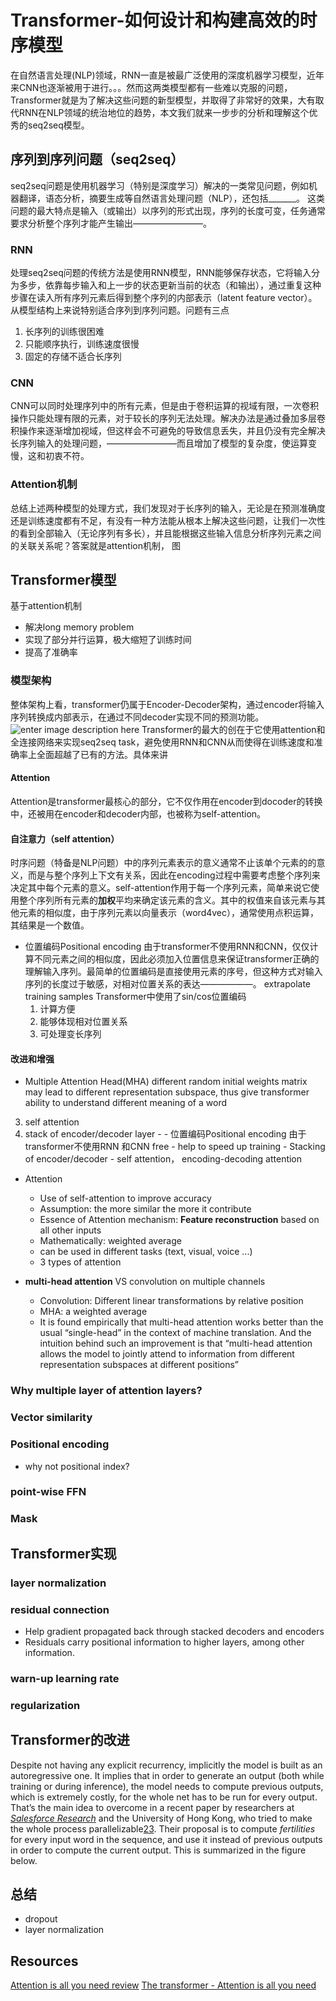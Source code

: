 # Transformer-如何设计和构建高效的时序模型
在自然语言处理(NLP)领域，RNN一直是被最广泛使用的深度机器学习模型，近年来CNN也逐渐被用于进行。。。然而这两类模型都有一些难以克服的问题，Transformer就是为了解决这些问题的新型模型，并取得了非常好的效果，大有取代RNN在NLP领域的统治地位的趋势，本文我们就来一步步的分析和理解这个优秀的seq2seq模型。

## 序列到序列问题（seq2seq）
seq2seq问题是使用机器学习（特别是深度学习）解决的一类常见问题，例如机器翻译，语态分析，摘要生成等自然语言处理问题（NLP），还包括_______。 这类问题的最大特点是输入（或输出）以序列的形式出现，序列的长度可变，任务通常要求分析整个序列才能产生输出————————。
### RNN
处理seq2seq问题的传统方法是使用RNN模型，RNN能够保存状态，它将输入分为多步，依靠每步输入和上一步的状态更新当前的状态（和输出），通过重复这种步骤在读入所有序列元素后得到整个序列的内部表示（latent feature vector）。从模型结构上来说特别适合序列到序列问题。问题有三点
1. 长序列的训练很困难
2. 只能顺序执行，训练速度很慢
3. 固定的存储不适合长序列
### CNN
CNN可以同时处理序列中的所有元素，但是由于卷积运算的视域有限，一次卷积操作只能处理有限的元素，对于较长的序列无法处理。解决办法是通过叠加多层卷积操作来逐渐增加视域，但这样会不可避免的导致信息丢失，并且仍没有完全解决长序列输入的处理问题，————————而且增加了模型的复杂度，使运算变慢，这和初衷不符。
### Attention机制
总结上述两种模型的处理方式，我们发现对于长序列的输入，无论是在预测准确度还是训练速度都有不足，有没有一种方法能从根本上解决这些问题，让我们一次性的看到全部输入（无论序列有多长），并且能根据这些输入信息分析序列元素之间的关联关系呢？答案就是attention机制，
图


## Transformer模型
基于attention机制
- 解决long memory problem
- 实现了部分并行运算，极大缩短了训练时间
- 提高了准确率

### 模型架构
整体架构上看，transformer仍属于Encoder-Decoder架构，通过encoder将输入序列转换成内部表示，在通过不同decoder实现不同的预测功能。
![enter image description here](http://armancohan.com/img/transformer-1.png)
Transformer的最大的创在于它使用attention和全连接网络来实现seq2seq task，避免使用RNN和CNN从而使得在训练速度和准确率上全面超越了已有的方法。具体来讲

#### Attention
Attention是transformer最核心的部分，它不仅作用在encoder到docoder的转换中，还被用在encoder和decoder内部，也被称为self-attention。
#### 自注意力（self attention）
时序问题（特备是NLP问题）中的序列元素表示的意义通常不止该单个元素的的意义，而是与整个序列上下文有关系，因此在encoding过程中需要考虑整个序列来决定其中每个元素的意义。self-attention作用于每一个序列元素，简单来说它使用整个序列所有元素的**加权**平均来确定该元素的含义。其中的权值来自该元素与其他元素的相似度，由于序列元素以向量表示（word4vec），通常使用点积运算，其结果是一个数值。
- 位置编码Positional encoding
由于transformer不使用RNN和CNN，仅仅计算不同元素之间的相似度，因此必须加入位置信息来保证transformer正确的理解输入序列。最简单的位置编码是直接使用元素的序号，但这种方式对输入序列的长度过于敏感，对相对位置关系的表达——————。 extrapolate training samples
Transformer中使用了sin/cos位置编码
	1. 计算方便
	2. 能够体现相对位置关系
	3. 可处理变长序列
#### 改进和增强 
- Multiple Attention Head(MHA)
different random initial weights matrix may lead to different representation subspace, thus give transformer ability to understand different meaning of a word
 3. self attention
 4.  stack of encoder/decoder layer
	- - 位置编码Positional encoding
由于transformer不使用RNN 和CNN free - help to speed up training
	- Stacking of encoder/decoder
	- self attention， encoding-decoding attention


- Attention 
	- Use of self-attention to improve accuracy
	- Assumption: the more similar the more it contribute
	- Essence of Attention mechanism: **Feature reconstruction** based on all other inputs
	- Mathematically: weighted average
	- can be used in different tasks (text, visual, voice ...)
	- 3 types of attention

- **multi-head attention** VS convolution on multiple channels
	- Convolution: Different linear transformations by relative position
	- MHA: a weighted average 
	- It is found empirically that multi-head attention works better than the usual “single-head” in the context of machine translation. And the intuition behind such an improvement is that “multi-head attention allows the model to jointly attend to information from different representation subspaces at different positions”
### Why multiple layer of attention layers?
### Vector similarity
### Positional encoding
- why not positional index? 
### point-wise FFN
### Mask



## Transformer实现
### layer normalization
### residual connection
- Help gradient propagated back through stacked decoders and encoders
- Residuals carry positional information to higher layers, among other information.
### warn-up learning rate
### regularization
## Transformer的改进
Despite not having any explicit recurrency, implicitly the model is built as an autoregressive one. It implies that in order to generate an output (both while training or during inference), the model needs to compute previous outputs, which is extremely costly, for the whole net has to be run for every output. That’s the main idea to overcome in a recent paper by researchers at [_Salesforce Research_](https://einstein.ai/research/non-autoregressive-neural-machine-translation) and the University of Hong Kong, who tried to make the whole process parallelizable[23](https://ricardokleinklein.github.io/2017/11/16/Attention-is-all-you-need.html#fn:23). Their proposal is to compute _fertilities_ for every input word in the sequence, and use it instead of previous outputs in order to compute the current output. This is summarized in the figure below.
## 总结
- dropout
- layer normalization

## Resources
[Attention is all you need review]([https://ricardokleinklein.github.io/2017/11/16/Attention-is-all-you-need.html](https://ricardokleinklein.github.io/2017/11/16/Attention-is-all-you-need.html))
[The transformer - Attention is all you need]([https://mchromiak.github.io/articles/2017/Sep/12/Transformer-Attention-is-all-you-need/#.XTEl6ugzZPY](https://mchromiak.github.io/articles/2017/Sep/12/Transformer-Attention-is-all-you-need/#.XTEl6ugzZPY))
<!--stackedit_data:
eyJoaXN0b3J5IjpbNDQyODg3Njc1LDU4MTEyMzI1OSwtMzc3OD
IyNzI1LC0xNTExODYxMjcsNjEyMjI4MTU5LC03ODc5OTU0MTIs
LTE4MjExMTIxOTgsLTExNjE4NjU3MzMsLTE0Nzc0MDYyOTMsLT
ExMDkyMTkxMjEsNTc5NjAwNDMxLDU3NDE3Nzc4LDc4NzY4NTIz
NiwxNzMwODcwNjc0LC0xODE1MDcwNDU3LC0xNjA0NzQwOTk1LD
kwNzMxOTkzOCwyMTM2NzA2OTI0LC0xMzE1Nzc0NzkwLDM1MzM5
NDE4NV19
-->